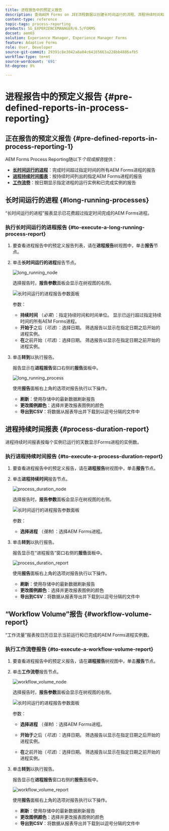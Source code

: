 ```yaml
---
title: 进程报告中的预定义报告
description: 查询AEM Forms on JEE流程数据以创建长时间运行的流程、流程持续时间和工作流量的报告
content-type: reference
topic-tags: process-reporting
products: SG_EXPERIENCEMANAGER/6.5/FORMS
docset: aem65
solution: Experience Manager, Experience Manager Forms
feature: Adaptive Forms
role: User, Developer
source-git-commit: 29391c8e3042a8a04c64165663a228bb4886afb5
workflow-type: tm+mt
source-wordcount: '691'
ht-degree: 0%

---
```


# 进程报告中的预定义报告 {#pre-defined-reports-in-process-reporting}

## 正在报告的预定义报告 {#pre-defined-reports-in-process-reporting-1}

AEM Forms Process Reporting随以下&#x200B;*个现成报告*&#x200B;提供：

* **[长时间运行的进程](#long-running-processes)**：完成时间超过指定时间的所有AEM Forms进程的报告
* **[进程持续时间图表](#process-duration-report)**：按持续时间列出的指定AEM Forms进程的报告
* **[工作流卷](#workflow-volume-report)**：按日期显示指定进程的运行实例和已完成实例的报告

## 长时间运行的进程 {#long-running-processes}

“长时间运行的进程”报表显示已花费超过指定时间完成的AEM Forms进程。

### 执行长时间运行的进程报告 {#to-execute-a-long-running-process-report}

1. 要查看进程报告中的预定义报告列表，请在&#x200B;**进程报告**&#x200B;树视图中，单击&#x200B;**报告**&#x200B;节点。
1. 单击&#x200B;**长时间运行的进程**&#x200B;报告节点。

   ![long_running_node](assets/long_running_node.png)

   选择报告时，**报告参数**&#x200B;面板会显示在树视图的右侧。

   ![长时间运行的进程报告参数面板](assets/report_parameters_panel.png)

   参数：

   * **持续时间** （*必需*）：指定持续时间和时间单位。 显示已运行超过指定持续时间的所有AEM Forms进程。
   * **开始于**&#x200B;之后（*可选*）：选择日期。 筛选报告以显示在指定日期之后开始的进程实例。
   * **在**&#x200B;之前开始（*可选*）：选择日期。 筛选报告以显示在指定日期之前开始的进程实例。

1. 单击&#x200B;**转到**&#x200B;以执行报告。

   报告显示在&#x200B;**进程报告**&#x200B;窗口右侧的&#x200B;**报告**&#x200B;面板中。

   ![long_running_process](assets/long_running_processes.png)

   使用&#x200B;**报告**&#x200B;面板右上角的选项对报告执行以下操作。

   * **刷新**：使用存储中的最新数据刷新报告
   * **更改图例颜色**：选择并更改报表图例的颜色
   * **导出到CSV**：将数据从报表导出并下载到以逗号分隔的文件中

## 进程持续时间报表  {#process-duration-report}

进程持续时间报表按每个实例已运行的天数显示Forms进程的实例数。

### 执行进程持续时间报告 {#to-execute-a-process-duration-report}

1. 要查看进程报告中的预定义报告，请在&#x200B;**进程报告**&#x200B;树视图中，单击&#x200B;**报告**&#x200B;节点。
1. 单击&#x200B;**进程持续时间**&#x200B;报告节点。

   ![process_duration_node](assets/process_duration_node.png)

   选择报告时，**报告参数**&#x200B;面板会显示在树视图的右侧。

   ![长时间运行的进程报告参数面板](assets/process_duration_params.png)

   参数：

   * **选择进程** （*强制*）：选择AEM Forms进程。

1. 单击&#x200B;**转到**&#x200B;以执行报告。

   报告显示在“进程报告”窗口右侧的&#x200B;**报告**&#x200B;面板中。

   ![process_duration_report](assets/process_duration_report.png)

   使用&#x200B;**报告**&#x200B;面板右上角的选项对报告执行以下操作。

   * **刷新**：使用存储中的最新数据刷新报告
   * **更改图例颜色**：选择并更改报表图例的颜色
   * **导出到CSV**：将数据从报表导出并下载到以逗号分隔的文件中

## “Workflow Volume”报告 {#workflow-volume-report}

“工作流量”报表按日历日显示当前运行和已完成的AEM Forms进程实例数。

### 执行工作流卷报告 {#to-execute-a-workflow-volume-report}

1. 要查看进程报告中的预定义报告，请在&#x200B;**进程报告**&#x200B;树视图中，单击&#x200B;**报告**&#x200B;节点。
1. 单击&#x200B;**工作流卷**&#x200B;报告节点。

   ![workflow_volume_node](assets/workflow_volume_node.png)

   选择报告时，**报告参数**&#x200B;面板会显示在树视图的右侧。

   ![长时间运行的进程报告参数面板](assets/workflow_volume_params.png)

   参数：

   * **选择进程** （*强制*）：选择AEM Forms进程。

   * **开始于**&#x200B;之后（*可选*）：选择日期。 筛选报告以显示在指定日期之后开始的进程实例。

   * **在**&#x200B;之前开始（*可选*）：选择日期。 筛选报告以显示在指定日期之前开始的进程实例。

1. 单击&#x200B;**转到**&#x200B;以执行报告。

   报告显示在&#x200B;**进程报告**&#x200B;窗口右侧的&#x200B;**报告**&#x200B;面板中。

   ![workflow_volume_report](assets/workflow_volume_report.png)

   使用&#x200B;**报告**&#x200B;面板右上角的选项对报告执行以下操作。

   * **刷新**：使用存储中的最新数据刷新报告
   * **更改图例颜色**：选择并更改报表图例的颜色
   * **导出到CSV**：将数据从报表导出并下载到以逗号分隔的文件中

